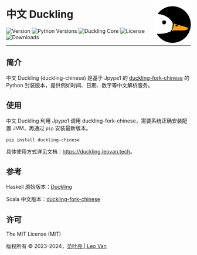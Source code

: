 # 中文 Duckling <img src="https://raw.githubusercontent.com/leovan/duckling-chinese/main/docs/images/logo.png" align="right" alt="logo" height="100" style="border: none; float: right; height: 100px;" />
![Version](https://img.shields.io/pypi/v/duckling-chinese)
![Python Versions](https://img.shields.io/pypi/pyversions/duckling-chinese)
![Duckling Core](https://img.shields.io/badge/Duckling_Core-1.6.4.2-blue)
![License](https://img.shields.io/pypi/l/duckling-chinese)
![Downloads](https://img.shields.io/pypi/dm/duckling-chinese)

---

## 简介

中文 Duckling (duckling-chinese) 是基于 Jpype1 的 [duckling-fork-chinese](https://github.com/XiaoMi/MiNLP/tree/main/duckling-fork-chinese) 的 Python 封装版本，提供例如时间、日期、数字等中文解析服务。

## 使用

中文 Duckling 利用 Jpype1 调用 duckling-fork-chinese，需要系统正确安装配置 JVM，再通过 `pip` 安装最新版本。

```
pip install duckling-chinese
```

具体使用方式详见文档：<https://duckling.leovan.tech>。

## 参考

Haskell 原始版本：[Duckling](https://github.com/facebook/duckling)

Scala 中文版本：[duckling-fork-chinese](https://github.com/XiaoMi/MiNLP/tree/main/duckling-fork-chinese)

## 许可

The MIT License (MIT)

版权所有 &copy; 2023-2024，<a href="https://leovan.me" target="_blank">范叶亮 | Leo Van</a>
